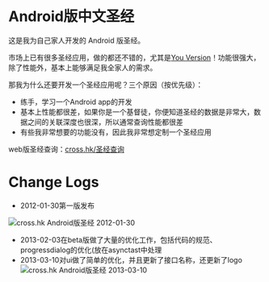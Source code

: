 Android版中文圣经
=====

这是我为自己家人开发的 Android 版圣经。

市场上已有很多圣经应用，做的都还不错的，尤其是[You Version](https://www.youversion.com/zh-CN)！功能很强大，除了性能外，基本上能够满足我全家人的需求。

那我为什么还要开发一个圣经应用呢？三个原因（按优先级）：

* 练手，学习一个Android app的开发
* 基本上性能都很差，如果你是一个基督徒，你便知道圣经的数据是非常大，数据之间的关联深度也很深，所以通常查询性能都很差 
* 有些我非常想要的功能没有，因此我非常想定制一个圣经应用

web版圣经查询：[cross.hk/圣经查询](http://bible.cross.hk)

Change Logs
=====
* 2012-01-30第一版发布

![cross.hk Android版圣经 2012-01-30](http://labs.cross.hk/wp-content/uploads/2013/01/cross.hk-Bible-for-android-v-1.0.png)

* 2013-02-03在beta版做了大量的优化工作，包括代码的规范、progressdialog的优化(放在asynctast中处理
* 2013-03-10对ui做了简单的优化，并且更新了接口名称，还更新了logo
  ![cross.hk Android版圣经 2013-03-10](http://labs.cross.hk/wp-content/uploads/2013/03/Screenshot_2013-03-10-21-07-09.png)

